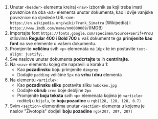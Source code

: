1. Unutar `<header>` elementa kreiraj `<nav>` izbornik sa koji treba imati poveznice na oba `<h2>` elementa unutar dokumenta, kao i dvije vanjske poveznice na sljedeće URL-ove: `https://en.wikipedia.org/wiki/Frank_Sinatra` (Wikipedia) i `https://www.imdb.com/name/nm0000069/`(IMDB)
2. Importajte font `https://fonts.google.com/specimen/Source+Serif+Pro`u stilovima **Regular 400** i **Bold 700** u vaš dokument te ga **primjenite kao font** na sve elemente u vašem dokumentu.
3. Promjenite **veličinu** svih `<p>` elemenata na `16px` te im postavite `text-align: justify;`.
4. Sve naslove unutar dokumenta **podcrtajte** te ih **centrirajte**.
5. Na `<nav>` elementu kojeg ste napravili u koraku 1:
   - Kao **pozadinsku** boju primjenite `dimgrey`
   - Dodajte `padding` veličine `5px` na **vrhu i dnu** elementa
6. Na elementu `<article>`:
   - Kao **pozadinsku sliku** postavite sliku `hoboken.jpg`
   - Dodajte **obrub** `crne` boje debljine `2px`
   - Promjenite **boju teksta** svih `<p>` elemenata kojima je `<article>` roditelj u `bijelu`, te **boju pozadine** u `rgb(128, 128, 128, 0.7)`
7. Svim `<section>` elementima unutar `<section>` elementa u kojemu je naslov "Životopis" dodjeli **boju pozadine** `rgb(207, 207, 207)`
